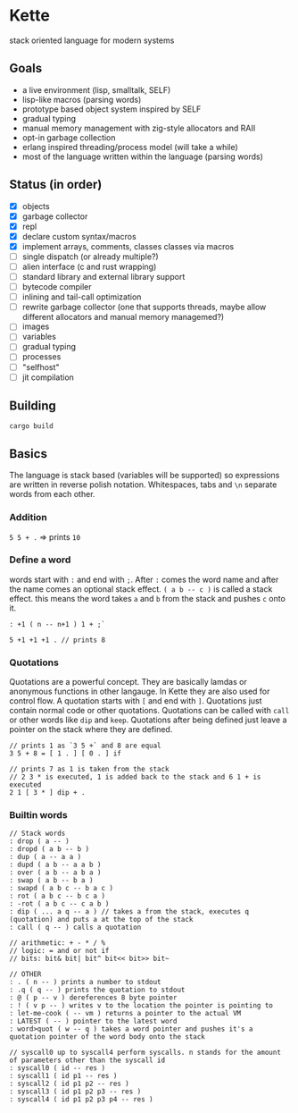 # Kette

stack oriented language for modern systems

## Goals
- a live environment (lisp, smalltalk, SELF)
- lisp-like macros (parsing words)
- prototype based object system inspired by SELF
- gradual typing
- manual memory management with zig-style allocators and RAII
- opt-in garbage collection
- erlang inspired threading/process model (will take a while)
- most of the language written within the language (parsing words)

## Status (in order)
- [x] objects
- [x] garbage collector
- [x] repl
- [x] declare custom syntax/macros
- [x] implement arrays, comments, classes classes via macros
- [ ] single dispatch (or already multiple?)
- [ ] alien interface (c and rust wrapping)
- [ ] standard library and external library support
- [ ] bytecode compiler
- [ ] inlining and tail-call optimization
- [ ] rewrite garbage collector (one that supports threads, maybe allow different allocators and manual memory managemed?)
- [ ] images
- [ ] variables
- [ ] gradual typing
- [ ] processes
- [ ] "selfhost"
- [ ] jit compilation

## Building
`cargo build`

## Basics
The language is stack based (variables will be supported) so expressions are written in reverse polish notation.
Whitespaces, tabs and `\n` separate words from each other.
### Addition
`5 5 + .` => prints `10` 
### Define a word
words start with `:` and end with `;`. After `:` comes the word name and after the name comes an optional stack effect. `( a b -- c )` is called a stack effect. this means the word takes `a` and `b` from the stack and pushes `c` onto it.

```
: +1 ( n -- n+1 ) 1 + ;`

5 +1 +1 +1 . // prints 8
```

### Quotations
Quotations are a powerful concept. They are basically lamdas or anonymous functions in other langauge. In Kette they are also used for control flow. A quotation starts with `[` and end with `]`.
Quotations just contain normal code or other quotations. Quotations can be called with `call` or other words like `dip` and `keep`. Quotations after being defined just leave a pointer on the stack where they are defined.
```
// prints 1 as `3 5 +` and 8 are equal
3 5 + 8 = [ 1 . ] [ 0 . ] if 

// prints 7 as 1 is taken from the stack 
// 2 3 * is executed, 1 is added back to the stack and 6 1 + is executed
2 1 [ 3 * ] dip + . 
```

### Builtin words
```
// Stack words
: drop ( a -- )
: dropd ( a b -- b )
: dup ( a -- a a ) 
: dupd ( a b -- a a b )
: over ( a b -- a b a )
: swap ( a b -- b a )
: swapd ( a b c -- b a c )
: rot ( a b c -- b c a )
: -rot ( a b c -- c a b )
: dip ( ... a q -- a ) // takes a from the stack, executes q (quotation) and puts a at the top of the stack
: call ( q -- ) calls a quotation

// arithmetic: + - * / %  
// logic: = and or not if
// bits: bit& bit| bit^ bit<< bit>> bit~

// OTHER
: . ( n -- ) prints a number to stdout
: .q ( q -- ) prints the quotation to stdout
: @ ( p -- v ) dereferences 8 byte pointer
: ! ( v p -- ) writes v to the location the pointer is pointing to
: let-me-cook ( -- vm ) returns a pointer to the actual VM
: LATEST ( -- ) pointer to the latest word
: word>quot ( w -- q ) takes a word pointer and pushes it's a quotation pointer of the word body onto the stack

// syscall0 up to syscall4 perform syscalls. n stands for the amount of parameters other than the syscall id
: syscall0 ( id -- res )
: syscall1 ( id p1 -- res )
: syscall2 ( id p1 p2 -- res )
: syscall3 ( id p1 p2 p3 -- res )
: syscall4 ( id p1 p2 p3 p4 -- res )
```